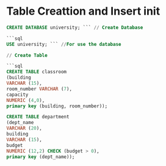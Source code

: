 # Table Creattion and Insert init

``` sql
CREATE DATABASE university; ``` // Create Database

```sql
USE university; ``` //For use the database

// Create Table

```sql
CREATE TABLE classroom
(building
VARCHAR (15),
room_number VARCHAR (7),
capacity
NUMERIC (4,0),
primary key (building, room_number));

CREATE TABLE department
(dept_name
VARCHAR (20),
building
VARCHAR (15),
budget
NUMERIC (12,2) CHECK (budget > 0),
primary key (dept_name));
```

